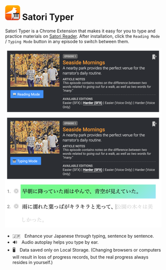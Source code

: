 

# ![icon48](src/icons/icon48.png) Satori Typer

Satori Typer is a Chrome Extension that makes it easy for you to type and practice materials on [Satori Reader](https://www.satorireader.com/). After installation, click the `Reading Mode` / `Typing Mode` button in any episode to switch between them.

![Reading Mode Demo](README-assets/reading-mode.png)
![Typing Mode Demo](README-assets/typing-mode.png)

- 🇯🇵　Enhance your Japanese through typing, sentence by sentence.
- 🔊　Audio autoplay helps you type by ear.
- 🖥　Data saved only on Local Storage. (Changing browsers or computers will result in loss of progress records, but the real progress always resides in yourself.)

